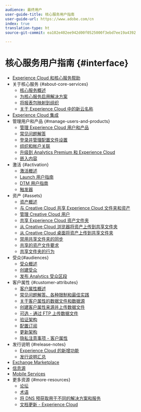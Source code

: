 ```yaml
---
audience: 最终用户
user-guide-title: 核心服务用户指南
user-guide-url: https://www.adobe.com/cn
index: true
translation-type: ht
source-git-commit: ea102e402ee942d00f0525000f3ebd7ee19a4392

---
```



# 核心服务用户指南 {#interface}

+ [Experience Cloud 和核心服务帮助](experience-cloud.md)
+ 关于核心服务 {#about-core-services}
   + [核心服务概述](core-services-landing.md)
   + [为核心服务启用解决方案](core-services/core-services.md)
   + [将报表包映射到组织](core-services/report-suite-mapping.md)
   + [关于 Experience Cloud 中的新云名称](solutions-core-services.md)
+ [Experience Cloud 集成](marketing-cloud-integrations.md)
+ 管理用户和产品 {#manage-users-and-products}
   + [管理 Experience Cloud 用户和产品](admin-getting-started/admin-getting-started.md)
   + [常见问题解答](admin-getting-started/faq.md)
   + [登录并管理配置文件设置](admin-getting-started/getting-started-experience-cloud.md)
   + [组织和帐户关联](admin-getting-started/organizations.md)
   + [升级到 Analytics Premium 和 Experience Cloud](admin-getting-started/upgrade-to-analytics-premium.md)
   + [嵌入内容](admin-getting-started/oembed.md)
+ 激活 {#activation}
   + [激活概述](activation/activation.md)
   + [Launch 用户指南](https://marketing.adobe.com/resources/help/zh_CN/experience-cloud/launch/)
   + [DTM 用户指南](https://marketing.adobe.com/resources/help/zh_CN/dtm/)
   + [触发器](activation/triggers.md)
+ 资产 {#assets}
   + [资产概述](experience-cloud-assets/experience-cloud-assets.md)
   + [与 Creative Cloud 共享 Experience Cloud 文件夹和资产](experience-cloud-assets/creative-cloud.md)
   + [管理 Creative Cloud 用户](experience-cloud-assets/t-admin-add-cc-user.md)
   + [共享 Experience Cloud 资产文件夹](experience-cloud-assets/t-share-creative-cloud.md)
   + [从 Creative Cloud 浏览器将资产上传到共享文件夹](experience-cloud-assets/t-upload-asset-cc.md)
   + [从 Creative Cloud 桌面将资产上传到共享文件夹](experience-cloud-assets/t-cc-asset-upload-thor.md)
   + [禁用共享文件夹的同步](experience-cloud-assets/t-disable-asset-sync.md)
   + [共享的资产文件要求](experience-cloud-assets/assets-file-reqs.md)
   + [共享文件夹的行为](experience-cloud-assets/asset-behavior.md)
+ 受众{#audiences}
   + [受众概述](audience-library/audience-library.md)
   + [创建受众](audience-library/t-audience-create.md)
   + [发布 Analytics 受众区段](audience-library/t-publish-audience-segment.md)
+ 客户属性 {#customer-attributes}
   + [客户属性概述](attributes/attributes.md)
   + [常见问题解答、各种限制和最佳实践](attributes/faq-crs.md)
   + [关于客户属性的数据文件和数据源](attributes/crs-data-file.md)
   + [创建客户属性来源并上传数据文件](attributes/t-crs-usecase.md)
   + [可选 - 通过 FTP 上传数据文件](attributes/t-upload-attributes-ftp.md)
   + [验证架构](attributes/validate-schema.md)
   + [配置订阅](attributes/subscription.md)
   + [更新架构](attributes/t-update-schema.md)
   + [隐私注意事项 - 客户属性](attributes/privacy-mac.md)
+ 发行说明 {#release-notes}
   + [Experience Cloud 的新增功能](marketing-cloud-interface/marketing-cloud-interface.md)
   + [发行说明汇总](marketing-cloud-interface/release-notes.md)
+ [Exchange Marketplace](exchange.md)
+ [信息源](feed.md)
+ [Mobile Services](https://marketing.adobe.com/resources/help/zh_CN/mobile/)
+ 更多资源 {#more-resources}
   + [论坛](https://forums.adobe.com/community/experience-cloud)
   + [术语](terms.md)
   + [将 DNS 预获取用于不同的解决方案和服务](dns-prefetch.md)
   + [文档更新 - Experience Cloud](doc-updates.md)

